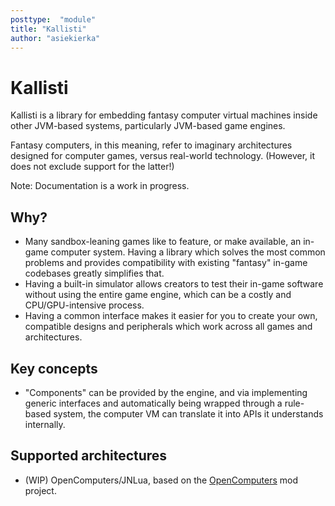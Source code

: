 ```yaml
---
posttype:  "module"  
title: "Kallisti"
author: "asiekierka"
---
```

# Kallisti

Kallisti is a library for embedding fantasy computer virtual machines inside other JVM-based systems, particularly
JVM-based game engines.

Fantasy computers, in this meaning, refer to imaginary architectures designed for computer games, versus real-world
technology. (However, it does not exclude support for the latter!)

Note: Documentation is a work in progress.

## Why?

* Many sandbox-leaning games like to feature, or make available, an in-game computer system. Having a library which
solves the most common problems and provides compatibility with existing "fantasy" in-game codebases greatly
simplifies that.
* Having a built-in simulator allows creators to test their in-game software without using the entire game engine, which
can be a costly and CPU/GPU-intensive process.
* Having a common interface makes it easier for you to create your own, compatible designs and peripherals which work
across all games and architectures.

## Key concepts

* "Components" can be provided by the engine, and via implementing generic interfaces and automatically being wrapped
through a rule-based system, the computer VM can translate it into APIs it understands internally.

## Supported architectures

* (WIP) OpenComputers/JNLua, based on the [OpenComputers](http://github.com/MightyPirates/OpenComputers) mod project.